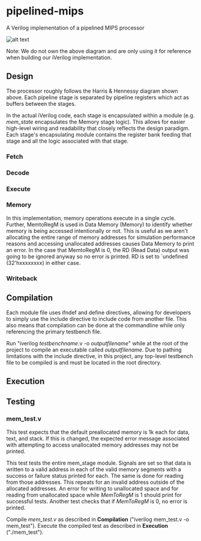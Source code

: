# pipelined-mips
A Verilog implementation of a pipelined MIPS processor

![alt text][cpu_diagram]

[cpu_diagram]: https://www.eg.bucknell.edu/~csci320/2016-fall/wp-content/uploads/2015/09/harris_pipeline_mips.png "Pipelined processor with full hazard handling"

Note: We do not own the above diagram and are only using it for reference when building our iVerilog implementation.

## Design
The processor roughly follows the Harris & Hennessy diagram shown above. Each pipeline stage is separated by pipeline registers which act as buffers between the stages.

In the actual iVerilog code, each stage is encapsulated within a module (e.g. *mem_state* encapsulates the Memory stage logic). This allows for easier high-level wiring and readability that closely reflects the design paradigm. Each stage's encapsulating module contains the register bank feeding that stage and all the logic associated with that stage.

### Fetch

### Decode

### Execute

### Memory
In this implementation, memory operations execute in a single cycle. Further, MemtoRegM is used
in Data Memory (Memory) to identify whether memory is being accessed intentionally or not. This is useful
as we aren't allocating the entire range of memory addresses for simulation performance reasons
and accessing unallocated addresses causes Data Memory to print an error. In the case that MemtoRegM
is 0, the RD (Read Data) output was going to be ignored anyway so no error is printed. RD is
set to \`undefined (32'hxxxxxxxx) in either case.

### Writeback


## Compilation
Each module file uses ifndef and define directives, allowing for developers to simply use the include
directive to include code from another file. This also means that compilation can be done at the
commandline while only referencing the primary testbench file.

Run "iverilog *testbenchname*.v -o *outputfilename*" while at the root of the project to compile
an executable called *outputfilename*. Due to pathing limitations with the include directive, in this
project, any top-level testbench file to be compiled is and must be located in the root directory.

## Execution

## Testing

### mem_test.v
This test expects that the default preallocated memory is 1k each for data, text, and stack.
If this is changed, the expected error message associated with attempting to access
unallocated memory addresses may not be printed.

This test tests the entire mem_stage module. Signals are set so that data is written
to a valid address in each of the valid memory segments with a success or failure
status printed for each. The same is done for reading from those addresses. This
repeats for an invalid address outside of the allocated addresses.
An error for writing to unallocated space and for reading from unallocated space
while *MemToRegM* is 1 should print for successful tests. Another test
checks that if *MemToRegM* is 0, no error is printed.

Compile *mem_test.v* as described in **Compilation** ("iverilog mem_test.v -o mem_test").
Execute the compiled test as described in **Execution** ("./mem_test").
